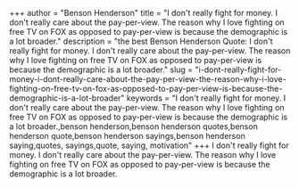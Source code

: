 +++
author = "Benson Henderson"
title = "I don't really fight for money. I don't really care about the pay-per-view. The reason why I love fighting on free TV on FOX as opposed to pay-per-view is because the demographic is a lot broader."
description = "the best Benson Henderson Quote: I don't really fight for money. I don't really care about the pay-per-view. The reason why I love fighting on free TV on FOX as opposed to pay-per-view is because the demographic is a lot broader."
slug = "i-dont-really-fight-for-money-i-dont-really-care-about-the-pay-per-view-the-reason-why-i-love-fighting-on-free-tv-on-fox-as-opposed-to-pay-per-view-is-because-the-demographic-is-a-lot-broader"
keywords = "I don't really fight for money. I don't really care about the pay-per-view. The reason why I love fighting on free TV on FOX as opposed to pay-per-view is because the demographic is a lot broader.,benson henderson,benson henderson quotes,benson henderson quote,benson henderson sayings,benson henderson saying,quotes, sayings,quote, saying, motivation"
+++
I don't really fight for money. I don't really care about the pay-per-view. The reason why I love fighting on free TV on FOX as opposed to pay-per-view is because the demographic is a lot broader.
